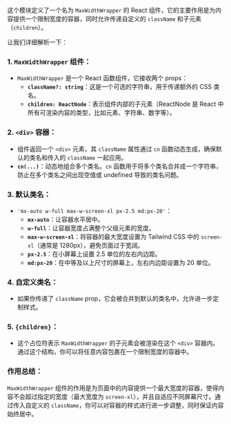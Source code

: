 这个模块定义了一个名为 `MaxWidthWrapper` 的 React 组件，它的主要作用是为内容提供一个限制宽度的容器，同时允许传递自定义的 `className` 和子元素（`children`）。

让我们详细解析一下：

### 1. **`MaxWidthWrapper` 组件：**

- `MaxWidthWrapper` 是一个 React 函数组件，它接收两个 props：
  - **`className?: string`**：这是一个可选的字符串，用于传递额外的 CSS 类名。
  - **`children: ReactNode`**：表示组件内部的子元素（ReactNode 是 React 中所有可渲染内容的类型，比如元素、字符串、数字等）。

### 2. **`<div>` 容器：**

- 组件返回一个 `<div>` 元素，其 `className` 属性通过 `cn` 函数动态生成，确保默认的类名和传入的 `className` 一起应用。
- **`cn(...)`**：动态地组合多个类名。`cn` 函数用于将多个类名合并成一个字符串，防止在多个类名之间出现空值或 undefined 导致的类名问题。

### 3. **默认类名：**

- `'mx-auto w-full max-w-screen-xl px-2.5 md:px-20'`：
  - **`mx-auto`**：让容器水平居中。
  - **`w-full`**：让容器宽度占满整个父级元素的宽度。
  - **`max-w-screen-xl`**：将容器的最大宽度设置为 Tailwind CSS 中的 `screen-xl`（通常是 1280px），避免页面过于宽阔。
  - **`px-2.5`**：在小屏幕上设置 2.5 单位的左右内边距。
  - **`md:px-20`**：在中等及以上尺寸的屏幕上，左右内边距设置为 20 单位。

### 4. **自定义类名：**

- 如果你传递了 `className` prop，它会被合并到默认的类名中，允许进一步定制样式。

### 5. **`{children}`：**

- 这个占位符表示 `MaxWidthWrapper` 的子元素会被渲染在这个 `<div>` 容器内。通过这个结构，你可以将任意内容包裹在一个限制宽度的容器中。

### **作用总结：**

`MaxWidthWrapper` 组件的作用是为页面中的内容提供一个最大宽度的容器，使得内容不会超过指定的宽度（最大宽度为 `screen-xl`），并且自适应不同屏幕尺寸。通过传入自定义的 `className`，你可以对容器的样式进行进一步调整，同时保证内容始终居中。
